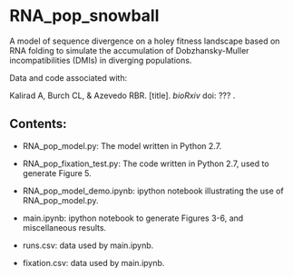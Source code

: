 # RNA_pop_snowball

A model of sequence divergence on a holey fitness landscape based on RNA folding to simulate the accumulation of Dobzhansky-Muller incompatibilities (DMIs) in diverging populations.

Data and code associated with:

Kalirad A, Burch CL, & Azevedo RBR. [title]. *bioRxiv* doi: ??? .

## Contents:

+ RNA_pop_model.py: The model written in Python 2.7.

+ RNA_pop_fixation_test.py: The code written in Python 2.7, used to generate Figure 5.

+ RNA_pop_model_demo.ipynb: ipython notebook illustrating the use of RNA_pop_model.py.  

+ main.ipynb: ipython notebook to generate Figures 3-6, and  miscellaneous results.  

+ runs.csv: data used by main.ipynb.

+ fixation.csv: data used by main.ipynb.



